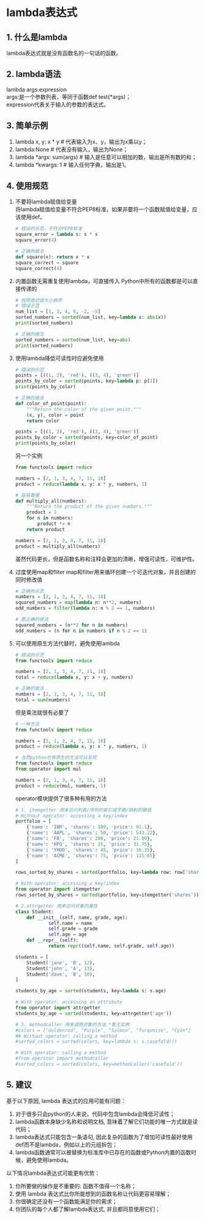 # lambda表达式

## 1. 什么是lambda

lambda表达式就是没有函数名的一句话的函数。

## 2. lambda语法

lambda args:expression  
args:是一个参数列表，等同于函数def test(*args)；  
expression代表关于输入的参数的表达式。

## 3. 简单示例

1. lambda x, y: x * y  # 代表输入为x、y，输出为x乘以y；  
2. lambda:None  # 代表没有输入，输出为None；  
3. lambda *args: sum(args)  # 输入是任意可以相加的数，输出是所有数的和；  
4. lambda *kwargs: 1  # 输入任何字典，输出是1。  

## 4. 使用规范

1. 不要将lambda赋值给变量  
将lambda赋值给变量不符合PEP8标准，如果非要将一个函数赋值给变量，应该使用def。
    ```python  
    # 错误的示范，不符合PEP8标准
    square_error = lambda s: s * s
    square_error(4)
    
    # 正确的做法
    def square(x): return x * x
    square_correct = square
    square_correct(4)
    ```  

2. 内置函数无需重复使用lambda，可直接传入
Python中所有的函数都是可以直接传递的
    ```python  
    # 按照绝对值大小排序
    # 错误示范
    num_list = [1, 3, 4, 6, -2, -5]
    sorted_numbers = sorted(num_list, key=lambda x: abs(x))
    print(sorted_numbers)
    
    # 正确的做法
    sorted_numbers = sorted(num_list, key=abs)
    print(sorted_numbers)
    ```  
3. 使用lambda降低可读性时应避免使用
    ```python  
    # 错误的示范
    points = [((1, 2), 'red'), ((3, 4), 'green')]
    points_by_color = sorted(points, key=lambda p: p[1])
    print(points_by_color)
    
    # 正确的做法
    def color_of_point(point):
        """Return the color of the given point."""
        (x, y), color = point
        return color
    
    points = [((1, 2), 'red'), ((3, 4), 'green')]
    points_by_color = sorted(points, key=color_of_point)
    print(points_by_color)
    ```

    另一个实例

    ```python  
    from functools import reduce
    
    numbers = [2, 1, 3, 4, 7, 11, 18]
    product = reduce(lambda x, y: x * y, numbers, 1)
    
    # 容易看懂
    def multiply_all(numbers):
        """Return the product of the given numbers."""
        product = 1
        for n in numbers:
            product *= n
        return product
    
    numbers = [2, 1, 3, 4, 7, 11, 18]
    product = multiply_all(numbers)
    ```  

    虽然代码更长，但是函数名称和注释会更加的清晰，增强可读性，可维护性。

4. 过度使用map和fliter
    map和filter用来循环创建一个可迭代对象，并且创建的同时修改值
    ```python  
    # 正确的示范
    numbers = [2, 1, 3, 4, 7, 11, 18]
    squared_numbers = map(lambda n: n**2, numbers)
    odd_numbers = filter(lambda n: n % 2 == 1, numbers)
    
    # 更正确的做法
    squared_numbers = (n**2 for n in numbers)
    odd_numbers = (n for n in numbers if n % 2 == 1)
    ```  
5. 可以使用原生方法代替时，避免使用lambda
    ```python  
    # 错误的示范  
    from functools import reduce
    
    numbers = [2, 1, 3, 4, 7, 11, 18]
    total = reduce(lambda x, y: x + y, numbers)
    
    # 正确的做法
    numbers = [2, 1, 3, 4, 7, 11, 18]
    total = sum(numbers)
    ```
    但是乘法就很有必要了  
    ```python  
    # 一种方法
    from functools import reduce
    
    numbers = [2, 1, 3, 4, 7, 11, 18]
    product = reduce(lambda x, y: x * y, numbers, 1)
    
    # 当然python也有原生的方法可以实现
    from functools import reduce
    from operator import mul
    
    numbers = [2, 1, 3, 4, 7, 11, 18]
    product = reduce(mul, numbers, 1)
    ```  
    operator模块提供了很多种有用的方法  
    ```python  
    # 1. itemgetter 用来访问列表/序列的索引或字典/映射的键值
    # Without operator: accessing a key/index
    portfolio = [
        {'name': 'IBM', 'shares': 100, 'price': 91.1},
        {'name': 'AAPL', 'shares': 50, 'price': 543.22},
        {'name': 'FB', 'shares': 200, 'price': 21.09},
        {'name': 'HPQ', 'shares': 35, 'price': 31.75},
        {'name': 'YHOO', 'shares': 45, 'price': 16.35},
        {'name': 'ACME', 'shares': 75, 'price': 115.65}
    ]
    
    rows_sorted_by_shares = sorted(portfolio, key=lambda row: row['shares'])
    
    # With operator: accessing a key/index
    from operator import itemgetter
    rows_sorted_by_shares = sorted(portfolio, key=itemgetter('shares'))
    
    # 2.attrgetter 用来访问对象的属性
    class Student:
        def __init__(self, name, grade, age):
                self.name = name
                self.grade = grade
                self.age = age
        def __repr__(self):
                return repr((self.name, self.grade, self.age))
    
    students = [
        Student('jane', 'B', 12),
        Student('john', 'A', 13),
        Student('dave', 'B', 10),
    ]
    
    students_by_age = sorted(students, key=lambda s: s.age)
    
    # With operator: accessing an attribute
    from operator import attrgetter
    students_by_age = sorted(students, key=attrgetter('age'))
    
    # 3. methodcaller 用来调用对象的方法 *暂无实例
    #colors = ["Goldenrod", "Purple", "Salmon", "Turquoise", "Cyan"]
    ## Without operator: calling a method
    #sorted_colors = sorted(colors, key=lambda s: s.casefold())
    
    # With operator: calling a method
    #from operator import methodcaller
    #sorted_colors = sorted(colors, key=methodcaller('casefold'))
    ```

## 5. 建议

基于以下原因, lambda 表达式的应用可能有问题：

1. 对于很多只会python的人来说，代码中包含lambda会降低可读性；  
2. lambda函数本身缺少名称和说明文档, 意味着了解它们功能的唯一方式就是读代码；  
3. lambda表达式只能包含一条语句, 因此复杂的函数为了增加可读性最好使用def而不是lambda，例如以上的元组拆包；  
4. lambda函数通常可以被替换为标准库中已存在的函数或Python内置的函数时候，避免使用lambda。  
  
以下情况lambda表达式可能更有优势：  
  
1. 你所要做的操作是不重要的: 函数不值得一个名称；  
2. 使用 lambda 表达式比你所能想到的函数名称让代码更容易理解；  
3. 你很确定还没有一个函数能满足你的需求；  
4. 你团队的每个人都了解lambda表达式, 并且都同意使用它们；  
